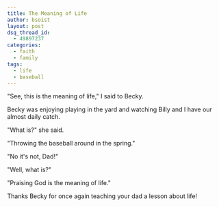 ```yaml
---
title: The Meaning of Life
author: bsoist
layout: post
dsq_thread_id:
  - 49897237
categories:
  - faith
  - family
tags:
  - life
  - baseball
---
```

"See, this is the meaning of life," I said to Becky.

Becky was enjoying playing in the yard and watching Billy and I have our almost daily catch.

"What is?" she said.

"Throwing the baseball around in the spring."

"No it's not, Dad!"

"Well, what is?"

"Praising God is the meaning of life."

Thanks Becky for once again teaching your dad a lesson about life!

